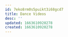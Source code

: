 ```yaml
---
id: 7eko8rm0s5puikt3i68gcd7
title: Dance Videos
desc: ''
updated: 1663610920278
created: 1663610920278
---
```

